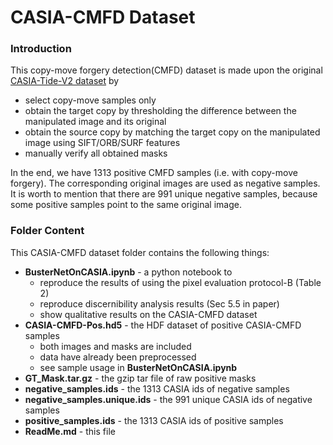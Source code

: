 # CASIA-CMFD Dataset

### Introduction
This copy-move forgery detection(CMFD) dataset is made upon the original [CASIA-Tide-V2 dataset](http://forensics.idealtest.org/casiav2/) by 

- select copy-move samples only
- obtain the target copy by thresholding the difference between the manipulated image and its original 
- obtain the source copy by matching the target copy on the manipulated image using SIFT/ORB/SURF features
- manually verify all obtained masks

In the end, we have 1313 positive CMFD samples (i.e. with copy-move forgery). The corresponding original images are used as negative samples. It is worth to mention that there are 991 unique negative samples, because some positive samples point to the same original image.

### Folder Content
This CASIA-CMFD dataset folder contains the following things:

* **BusterNetOnCASIA.ipynb** - a python notebook to 
  - reproduce the results of using the pixel evaluation protocol-B (Table 2)
  - reproduce discernibility analysis results (Sec 5.5 in paper)
  - show qualitative results on the CASIA-CMFD dataset
* **CASIA-CMFD-Pos.hd5** - the HDF dataset of positive CASIA-CMFD samples
  - both images and masks are included
  - data have already been preprocessed
  - see sample usage in **BusterNetOnCASIA.ipynb**
* **GT_Mask.tar.gz** - the gzip tar file of raw positive masks
* **negative_samples.ids** - the 1313 CASIA ids of negative samples
* **negative_samples.unique.ids** - the 991 unique CASIA ids of negative samples
* **positive_samples.ids** - the 1313 CASIA ids of positive samples
* **ReadMe.md** - this file